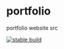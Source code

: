 # portfolio

portfolio website src

[![stable build](https://github.com/zoogies/portfolio/actions/workflows/stable.yml/badge.svg)](https://github.com/zoogies/portfolio/actions/workflows/stable.yml)
